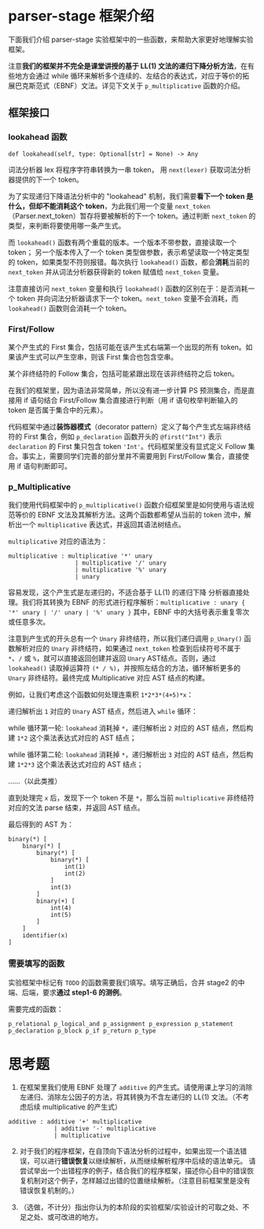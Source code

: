 # parser-stage 框架介绍

下面我们介绍 parser-stage 实验框架中的一些函数，来帮助大家更好地理解实验框架。

注意**我们的框架并不完全是课堂讲授的基于 LL(1) 文法的递归下降分析方法**，在有些地方会通过 while 循环来解析多个连续的、左结合的表达式，对应于等价的拓展巴克斯范式（EBNF）文法。详见下文关于 `p_multiplicative` 函数的介绍。

## 框架接口

### lookahead 函数

`def lookahead(self, type: Optional[str] = None) -> Any`

词法分析器 lex 将程序字符串转换为一串 token， 用 `next(lexer)` 获取词法分析器提供的下一个 token。

为了实现递归下降语法分析中的 "lookahead" 机制，我们需要**看下一个 token 是什么，但却不能消耗这个 token**，为此我们用一个变量 `next_token` （Parser.next_token）暂存将要被解析的下一个 token。通过判断 `next_token` 的类型，来判断将要使用哪一条产生式。

而 `lookahead()` 函数有两个重载的版本。一个版本不带参数，直接读取一个 token；
另一个版本传入了一个 token 类型做参数，表示希望读取一个特定类型的 token，如果类型不符则报错。每次执行 `lookahead()` 函数，都会**消耗**当前的 `next_token` 并从词法分析器获得新的 token 赋值给 `next_token` 变量。

注意直接访问 `next_token` 变量和执行 `lookahead()` 函数的区别在于：是否消耗一个 token 并向词法分析器请求下一个 token。`next_token` 变量不会消耗，而 `lookahead()` 函数则会消耗一个 token。

### First/Follow

某个产生式的 First 集合，包括可能在该产生式右端第一个出现的所有 token。如果该产生式可以产生空串，则该 First 集合也包含空串。

某个非终结符的 Follow 集合，包括可能紧跟出现在该非终结符之后 token。

在我们的框架里，因为语法非常简单，所以没有进一步计算 PS 预测集合，而是直接用 if 语句结合 First/Follow 集合直接进行判断（用 if 语句枚举判断输入的 token 是否属于集合中的元素）。

代码框架中通过**装饰器模式**（decorator pattern）定义了每个产生式左端非终结符的 First 集合，例如 `p_declaration` 函数开头的 `@first("Int")` 表示 `declaration` 的 First 集只包含 token `'Int'`。代码框架里没有显式定义 Follow 集合。事实上，需要同学们完善的部分里并不需要用到 First/Follow 集合，直接使用 if 语句判断即可。

### p_Multiplicative

我们使用代码框架中的 `p_multiplicative()` 函数介绍框架里是如何使用与语法规范等价的 EBNF 文法及其解析方法。这两个函数都希望从当前的 token 流中，解析出一个 `multiplicative` 表达式，并返回其语法树结点。

`multiplicative` 对应的语法为：

```
multiplicative : multiplicative '*' unary
                   | multiplicative '/' unary
                   | multiplicative '%' unary
                   | unary  
```

容易发现，这个产生式是左递归的，不适合基于 LL(1) 的递归下降 分析器直接处理。我们将其转换为 EBNF 的形式进行程序解析：`multiplicative : unary { '*' unary | '/' unary | '%' unary }` 其中，EBNF 中的大括号表示重复零次或任意多次。

注意到产生式的开头总有一个 `Unary` 非终结符，所以我们递归调用 `p_Unary()` 函数解析对应的 `Unary` 非终结符，如果通过 `next_token` 检查到后续符号不属于 `*`、`/` 或 `%`，就可以直接返回创建并返回 `Unary` AST结点。否则，通过 `lookahead()` 读取掉运算符 `(* / %)`，并按照左结合的方法，循环解析更多的 `Unary` 非终结符。最终完成 Multiplicative 对应 AST 结点的构建。

例如，让我们考虑这个函数如何处理连乘积 `1*2*3*(4+5)*x`：

递归解析出 `1` 对应的 `Unary` AST 结点，然后进入 `while` 循环：

while 循环第一轮: `lookahead` 消耗掉 `*`，递归解析出 `2` 对应的 AST 结点，然后构建 `1*2` 这个乘法表达式对应的 AST 结点；

while 循环第二轮: `lookahead` 消耗掉 `*`，递归解析出 `3` 对应的 AST 结点，然后构建 `1*2*3` 这个乘法表达式对应的 AST 结点；

……（以此类推）

直到处理完 `x` 后，发现下一个 token 不是 `*`，那么当前 `multiplicative` 非终结符对应的文法 parse 结束，并返回 AST 结点。

最后得到的 AST 为：
```
binary(*) [
    binary(*) [
        binary(*) [
            binary(*) [
                int(1)
                int(2)
            ]
            int(3)
        ]
        binary(+) [
            int(4)
            int(5)
        ]
    ]
    identifier(x)
]
```


### 需要填写的函数

实验框架中标记有 `TODO` 的函数需要我们填写。填写正确后，合并 stage2 的中端、后端，要求**通过 step1-6 的测例**。

需要完成的函数：
```
p_relational p_logical_and p_assignment p_expression p_statement
p_declaration p_block p_if p_return p_type 
```


# 思考题

1. 在框架里我们使用 EBNF 处理了 `additive` 的产生式。请使用课上学习的消除左递归、消除左公因子的方法，将其转换为不含左递归的 LL(1) 文法。（不考虑后续 multiplicative 的产生式）
```
additive : additive '+' multiplicative
             | additive '-' multiplicative
             | multiplicative  
```

2. 对于我们的程序框架，在自顶向下语法分析的过程中，如果出现一个语法错误，可以进行**错误恢复**以继续解析，从而继续解析程序中后续的语法单元。
请尝试举出一个出错程序的例子，结合我们的程序框架，描述你心目中的错误恢复机制对这个例子，怎样越过出错的位置继续解析。（注意目前框架里是没有错误恢复机制的。）

3. （选做，不计分）指出你认为的本阶段的实验框架/实验设计的可取之处、不足之处、或可改进的地方。
